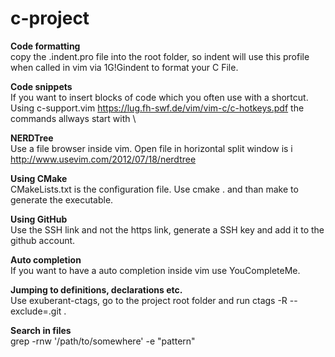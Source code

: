 # c-project

<b>Code formatting</b><br>
copy the .indent.pro file into the root folder, so indent will use this profile when called in vim via 1G!Gindent to format your C File.

<b>Code snippets</b><br>
If you want to insert blocks of code which you often use with a shortcut. Using c-support.vim https://lug.fh-swf.de/vim/vim-c/c-hotkeys.pdf the commands allways start with \

<b>NERDTree</b><br>
Use a file browser inside vim. Open file in horizontal split window is i
http://www.usevim.com/2012/07/18/nerdtree

<b>Using CMake</b><br>
CMakeLists.txt is the configuration file. Use cmake . and than make to generate the executable.

<b>Using GitHub</b><br>
Use the SSH link and not the https link, generate a SSH key and add it to the github account.

<b>Auto completion</b><br>
If you want to have a auto completion inside vim use YouCompleteMe.

<b>Jumping to definitions, declarations etc.</b><br>
Use exuberant-ctags, go to the project root folder and run ctags -R --exclude=.git .

<b>Search in files</b><br>
grep -rnw '/path/to/somewhere' -e "pattern"
